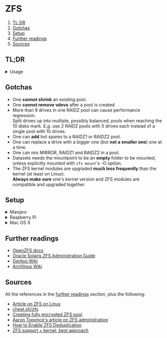 # ZFS

1. [TL;DR](#tldr)
1. [Gotchas](#gotchas)
1. [Setup](#setup)
1. [Further readings](#further-readings)
1. [Sources](#sources)

## TL;DR

<details>
  <summary>Usage</summary>

Pool-related:

```sh
# Create pools.
zpool create 'pool_name' 'path/to/device'
zpool create -n 'dry_run_pool_name' 'path/to/device'
zpool create -f 'forcefully_created_pool_name' 'path/to/device'
zpool create -m 'path/to/mount/point' 'pool_name' 'path/to/device'
zpool create 'pool_name' raidz 'path/to/device/1' … 'path/to/device/N'
zpool create 'pool_name' raidz1 'path/to/device/1' … 'path/to/device/N'
zpool create 'pool_name' raidz2 'path/to/device/1' … 'path/to/device/N'

# Create encrypted pools using multiple devices.
zpool create \
  -o 'feature@encryption=enabled' \
  -O 'encryption=on' -O 'keyformat=passphrase' \
  'pool_name' \
  '/dev/sdb' '/dev/sdc' '/dev/sdd'

# List available pools.
zpool list
zpool list -o 'name,size'
zpool list -Ho 'name'

# Show pools configuration and status.
zpool status
zpool status -x 'pool_name' 'time_in_seconds'

# Show pools i/o statistics.
zpool iostat
zpool iostat 'pool_name' -n '1'

# Check a pool for errors.
# Verifies the checksum of every block.
# Very cpu and disk intensive.
zpool scrub 'pool_name'

# List all pools available for import.
zpool import

# Import pools.
zpool import -a
zpool import -d
zpool import 'pool_name'
zpool import 'pool_name' -N
zpool import 'encrypted_pool_name' -l

# Export pools.
# Unmounts all filesystems in the pool.
zpool export 'pool_name'
zpool export -f 'pool_name'

# Show the history of all pool's operations.
zpool history 'pool_name'

# Create mirrored pools.
zpool create 'pool_name' mirror 'device1' 'device2' mirror 'device3' 'device4'

# Add cache (L2ARC) devices to pools.
zpool add 'pool_name' cache 'cache_disk'

# Show the current version of a pool.
zpool upgrade -v

# Upgrade pools.
zpool upgrade 'pool_name'
zpool upgrade -a

# Get pools' properties.
zpool get all 'pool_name'

# Set pools' properties.
zpool set 'compression=lz4' 'pool_name'

# Add vdevs to mirrored pools.
zpool attach 'pool_name' 'first_drive_in_existing_mirror' 'new_dev'

# Destroy pools.
zpool destroy 'pool_name'

# Restore a destroyed pool.
# The pool needs to be reimported straight after the destroy command has been
# issued.
zpool import -D

# Get info about zpools features.
man zpool-features
```

Filesystem-related:

```sh
# List all available datasets (filesystems).
zfs list

# Automatically mount or unmount filesystems.
# See 'zfs get mountpoint pool_name' for a dataset's mountpoint's root path.
zfs mount -alv
zfs unmount 'pool_name/filesystem_name'

# Create new filesystems.
zfs create 'pool_name/filesystem_name'
zfs create -V '1gb' 'pool_name/filesystem_name'

# Delete filesystems.
zfs destroy 'pool_name/filesystem_name'
zfs destroy -r 'pool_name'
zfs destroy -fr 'pool_name/filesystem_name'

# List all snapshots.
zfs list -t 'snapshot'

# Recursively list snapshots for a given dataset, outputting only name and
# creation date
zfs list -r -t 'snapshot' -o 'name,creation' 'pool_name/filesystem_name'

# Create new snapshots.
zfs snapshot 'pool_name/filesystem_name@snapshot_name'

# Rollback to snapshots.
zfs rollback -r 'pool_name/filesystem_name@snapshot_name'
zfs rollback -rf 'pool_name/filesystem_name@snapshot_name'

# Clone snapshots.
zfs clone 'pool_name/filesystem_name@snapshot_name' 'path/to/destination'

# Copy snapshots.
zfs send 'source_pool_name/filesystem_name@snapshot_name' > 'path/to/local/destination'
zfs receive 'destination_pool_name/filesystem_name@snapshot_name' < 'path/to/local/snapshot'
zfs send 'source_pool_name/filesystem_name@snapshot_name' | zfs receive 'destination_pool_name/filesystem_name'
zfs send 'source_pool_name/filesystem_name@snapshot_name' | ssh node02 "zfs receive 'destination_pool_name/filesystem_name'"

# Destroy snapshots and clones.
zfs destroy 'pool_name/filesystem_name@snapshot_name'
zfs destroy 'path/to/clone'

# Query a file system or volume configuration (get properties).
zfs get 'all' 'pool_name'
zfs get 'aclmode,aclinherit,acltype,xattr' 'pool_name/filesystem_name'

# Enable or change settings on a filesystem.
zfs set 'compression=on' 'pool_name/filesystem_name'
zfs set 'mountpoint=/my/mount/path' 'pool_name/filesystem_name'
zfs set 'mountpoint=legacy' 'pool_name/filesystem_name'
zfs set 'quota=1G' 'pool_name/filesystem_name'
zfs set 'reservation=1G' 'pool_name/filesystem_name'

# Reset properties to default.
zfs inherit 'compression' 'pool_name/filesystem_name'
zfs inherit -r 'acltype' 'pool_name/filesystem_name'

# Get more information about zfs volumes properties.
man zfs
```

Procedure examples:

```sh
# Create a dataset in a new pool, adjust its permissions and unmount the pool.
sudo zpool create \
  -o 'feature@encryption=enabled' \
  -O 'encryption=on' -O 'keyformat=passphrase' \
  'vault' '/dev/sdb'
sudo zfs create 'vault/data'
sudo chown "$USER":'users' '/vault/data'
sudo zpool export 'vault'
```

</details>

## Gotchas

- One **cannot shrink** an existing pool.
- One **cannot remove vdevs** after a pool is created.
- More than 9 drives in one RAIDZ pool can cause performance regression.<br/>
  Split drives up into multiple, possibly balanced, pools when reaching the 10 disks mark. E.g. use 2 RAIDZ pools with
  5 drives each instead of a single pool with 10 drives.
- One can **add** hot spares to a RAIDZ1 or RAIDZ2 pool.
- One can replace a drive with a bigger one (but **not a smaller one**) one at a time.
- One can mix MIRROR, RAIDZ1 and RAIDZ2 in a pool.
- Datasets needs the mountpoint to be an **empty** folder to be mounted, unless explicitly mounted with `zfs mount`'s -O
  option.
- The ZFS kernel modules are upgraded **much less frequently** than the kernel (at least on Linux).<br/>
  **Always make sure** one's kernel version and ZFS modules are compatible and upgraded together.

## Setup

<details>
  <summary>Manjaro</summary>

Manjaro has prebuilt modules for ZFS, which package is the kernel's package postfixed by `-zfs` (e.g. `linux515-zfs` for
for `linux-515`).

```sh
# Install the modules' packages for all installed kernels.
sudo pamac install $(mhwd-kernel --listinstalled | grep '*' | awk -F '* ' '{print $2}' | xargs -I {} echo {}-zfs)
```

</details>

<details>
  <summary>Raspberry Pi</summary>

The `zfs-dkms` package cannot handle downloading and installing the Raspberry Pi kernel headers automatically, so they
have to be installed prior of the ZFS-related packages:

```sh
sudo apt install --upgrade 'raspberrypi-kernel' 'raspberrypi-kernel-headers'
sudo reboot
sudo apt install 'zfs-dkms' 'zfsutils-linux'
```

To be tested: If the running kernel has no updates, the packages installation might be performed together.

</details>

<details>
  <summary>Mac OS X</summary>

```sh
# On M1 devices, this requires system extensions to be enabled in the Startup
# Security Utility.
brew install --cask 'openzfs'
```

Pool options (`-o option`):

- `ashift=XX`
  - XX=9 for 512B sectors, XX=12 for 4KB sectors, XX=16 for 8KB sectors
  - [reference](http://open-zfs.org/wiki/Performance_tuning#Alignment_Shift_.28ashift.29)
- `version=28`
  - compatibility with ZFS on Linux

Filesystem options (`-O option`):

- `atime=off`
- `compression=on`
  - activates compression with the default algorithm
  - pool version 28 cannot use lz4
- `copies=2`
  - number of copies of data stored for the dataset
- `dedup=on`
  - deduplication
  - halves write speed
  - [reference](http://open-zfs.org/wiki/Performance_tuning#Deduplication)
- `xattr=sa`

```sh
sudo zpool \
  create \
    -f \
    -o comment='LaCie Rugged USB-C 4T' \
    -o version=28 \
    -O casesensitivity='mixed' \
    -O compression='on' \
    -O com.apple.mimic_hfs='on' \
    -O copies=2 \
    -O logbias='throughput' \
    -O normalization='formD' \
    -O xattr='sa' \
    'volume_name' \
    'disk2'
sudo zpool import -a
```

```sh
sudo zpool \
  create \
    -f \
    -o 'ashift=12' \
    -o 'feature@allocation_classes=disabled' \
    -o 'feature@async_destroy=enabled' \
    -o 'feature@bookmarks=enabled' \
    -o 'feature@device_removal=enabled' \
    -o 'feature@embedded_data=enabled' \
    -o 'feature@empty_bpobj=enabled' \
    -o 'feature@enabled_txg=enabled' \
    -o 'feature@encryption=disabled' \
    -o 'feature@extensible_dataset=enabled' \
    -o 'feature@hole_birth=enabled' \
    -o 'feature@large_dnode=disabled' \
    -o 'feature@obsolete_counts=enabled' \
    -o 'feature@spacemap_histogram=enabled' \
    -o 'feature@spacemap_v2=enabled' \
    -o 'feature@zpool_checkpoint=enabled' \
    -o 'feature@filesystem_limits=enabled' \
    -o 'feature@multi_vdev_crash_dump=enabled' \
    -o 'feature@lz4_compress=enabled' \
    -o 'feature@project_quota=disabled' \
    -o 'feature@resilver_defer=disabled' \
    -o 'feature@sha512=enabled' \
    -o 'feature@skein=enabled' \
    -o 'feature@userobj_accounting=disabled' \
    -O 'atime=off' \
    -O 'relatime=on' \
    -O 'compression=lz4' \
    -O 'logbias=throughput' \
    -O 'normalization=formD' \
    -O 'xattr=sa' \
    'volume_name' \
    '/dev/sdb'
```

</details>

## Further readings

- [OpenZFS docs]
- [Oracle Solaris ZFS Administration Guide]
- [Gentoo Wiki]
- [Archlinux Wiki]

## Sources

All the references in the [further readings] section, plus the following:

- [Article on ZFS on Linux]
- [cheat.sh/zfs]
- [Creating fully encrypted ZFS pool]
- [Aaron Toponce's article on ZFS administration]
- [How to Enable ZFS Deduplication]
- [ZFS support + kernel, best approach]

<!--
  Reference
  ═╬═Time══
  -->

<!-- In-article sections -->
[further readings]: #further-readings

<!-- Upstream -->
[openzfs docs]: https://openzfs.github.io/openzfs-docs/
[oracle solaris zfs administration guide]: https://docs.oracle.com/cd/E19253-01/819-5461/index.html

<!-- Others -->
[aaron toponce's article on zfs administration]: https://pthree.org/2012/12/04/zfs-administration-part-i-vdevs/
[archlinux wiki]: https://wiki.archlinux.org/title/ZFS
[article on zfs on linux]: https://blog.heckel.io/2017/01/08/zfs-encryption-openzfs-zfs-on-linux
[cheat.sh/zfs]: https://cheat.sh/zfs
[creating fully encrypted zfs pool]: https://timor.site/2021/11/creating-fully-encrypted-zfs-pool/
[gentoo wiki]: https://wiki.gentoo.org/wiki/ZFS
[how to enable zfs deduplication]: https://linuxhint.com/zfs-deduplication/
[zfs support + kernel, best approach]: https://forum.manjaro.org/t/zfs-support-kernel-best-approach/33329/2
